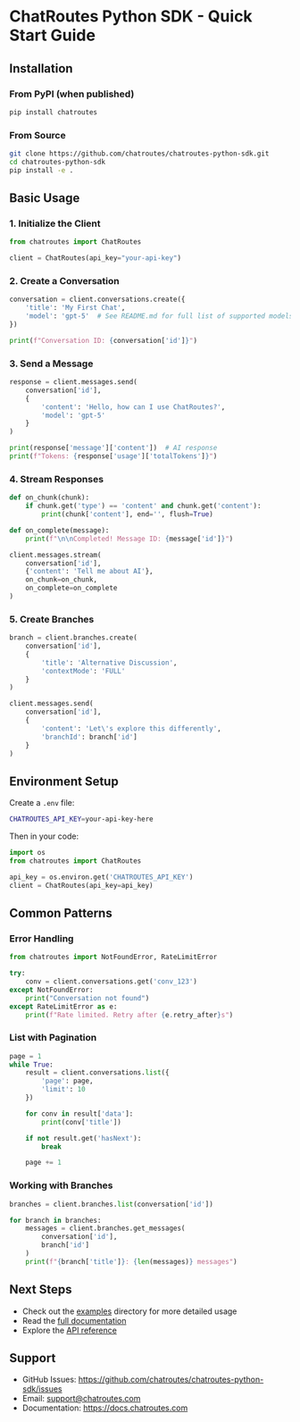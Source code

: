 # ChatRoutes Python SDK - Quick Start Guide

## Installation

### From PyPI (when published)

```bash
pip install chatroutes
```

### From Source

```bash
git clone https://github.com/chatroutes/chatroutes-python-sdk.git
cd chatroutes-python-sdk
pip install -e .
```

## Basic Usage

### 1. Initialize the Client

```python
from chatroutes import ChatRoutes

client = ChatRoutes(api_key="your-api-key")
```

### 2. Create a Conversation

```python
conversation = client.conversations.create({
    'title': 'My First Chat',
    'model': 'gpt-5'  # See README.md for full list of supported models
})

print(f"Conversation ID: {conversation['id']}")
```

### 3. Send a Message

```python
response = client.messages.send(
    conversation['id'],
    {
        'content': 'Hello, how can I use ChatRoutes?',
        'model': 'gpt-5'
    }
)

print(response['message']['content'])  # AI response
print(f"Tokens: {response['usage']['totalTokens']}")
```

### 4. Stream Responses

```python
def on_chunk(chunk):
    if chunk.get('type') == 'content' and chunk.get('content'):
        print(chunk['content'], end='', flush=True)

def on_complete(message):
    print(f"\n\nCompleted! Message ID: {message['id']}")

client.messages.stream(
    conversation['id'],
    {'content': 'Tell me about AI'},
    on_chunk=on_chunk,
    on_complete=on_complete
)
```

### 5. Create Branches

```python
branch = client.branches.create(
    conversation['id'],
    {
        'title': 'Alternative Discussion',
        'contextMode': 'FULL'
    }
)

client.messages.send(
    conversation['id'],
    {
        'content': 'Let\'s explore this differently',
        'branchId': branch['id']
    }
)
```

## Environment Setup

Create a `.env` file:

```bash
CHATROUTES_API_KEY=your-api-key-here
```

Then in your code:

```python
import os
from chatroutes import ChatRoutes

api_key = os.environ.get('CHATROUTES_API_KEY')
client = ChatRoutes(api_key=api_key)
```

## Common Patterns

### Error Handling

```python
from chatroutes import NotFoundError, RateLimitError

try:
    conv = client.conversations.get('conv_123')
except NotFoundError:
    print("Conversation not found")
except RateLimitError as e:
    print(f"Rate limited. Retry after {e.retry_after}s")
```

### List with Pagination

```python
page = 1
while True:
    result = client.conversations.list({
        'page': page,
        'limit': 10
    })

    for conv in result['data']:
        print(conv['title'])

    if not result.get('hasNext'):
        break

    page += 1
```

### Working with Branches

```python
branches = client.branches.list(conversation['id'])

for branch in branches:
    messages = client.branches.get_messages(
        conversation['id'],
        branch['id']
    )
    print(f"{branch['title']}: {len(messages)} messages")
```

## Next Steps

- Check out the [examples](examples/) directory for more detailed usage
- Read the [full documentation](https://docs.chatroutes.com)
- Explore the [API reference](https://api.chatroutes.com/docs)

## Support

- GitHub Issues: https://github.com/chatroutes/chatroutes-python-sdk/issues
- Email: support@chatroutes.com
- Documentation: https://docs.chatroutes.com
